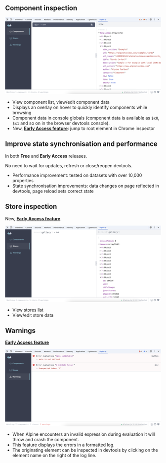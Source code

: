 ## Component inspection

![Alpine Devtools Component Tab](./docs/alpine-devtools-components.png)

- View component list, view/edit component data
- Displays an overlay on hover to quickly identify components while browsing
- Component data in console globals (component data is available as `$x0`, `$x1` and so on in the browser devtools console).
- New, [**Early Access feature**](https://alpinedevtools.com/pricing): jump to root element in Chrome inspector

## Improve state synchronisation and performance

In both **Free** and **Early Access** releases.

No need to wait for updates, refresh or close/reopen devtools.

- Performance improvement: tested on datasets with over 10,000 properties
- State synchronisation improvements: data changes on page reflected in devtools, page reload sets correct state

## Store inspection

New, [**Early Access feature**](https://alpinedevtools.com/pricing).

![Alpine Devtools Stores Tab](./docs/alpine-devtools-stores.png)

- View stores list
- View/edit store data

## Warnings

[**Early Access feature**](https://alpinedevtools.com/pricing)

![Alpine Devtools Warnings Tab](./docs/alpine-devtools-warnings.png)

- When Alpine encounters an invalid expression during evaluation it will throw and crash the component.
- This feature displays the errors in a formatted log.
- The originating element can be inspected in devtools by clicking on the element name on the right of the log line.
